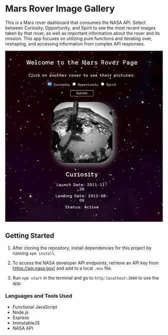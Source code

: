 # Mars Rover Image Gallery

This is a Mars rover dashboard that consumes the NASA API. Select between Curiosity, Opportunity, and Spirit to see the most recent images taken by that rover, as well as important information about the rover and its mission. This app focuses on utilizing pure functions and iterating over, reshaping, and accessing information from complex API responses.

![Project Image](src/public/assets/img/mars-rover.png)

## Getting Started

1. After cloning the repository, install dependencies for this project by running `npm install`.

2. To access the NASA developer API endpoints, retrieve an API key from <https://api.nasa.gov/> and add to a local `.env` file.

3. Run `npm start` in the terminal and go to `http:localhost:3000` to use the app.

### Languages and Tools Used

* Functional JavaScript
* Node.js
* Express
* ImmutableJS
* NASA API
